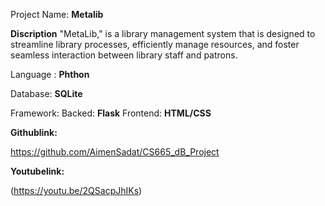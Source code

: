 Project Name: **Metalib**

**Discription**
"MetaLib," is a library management system that is designed to streamline library processes, 
efficiently manage resources, and foster seamless interaction between library staff and patrons. 


Language : **Phthon**


Database: **SQLite**


Framework:
Backed: **Flask**
Frontend: **HTML/CSS**


**Githublink:**


https://github.com/AimenSadat/CS665_dB_Project

**Youtubelink:**

(https://youtu.be/2QSacpJhIKs)
